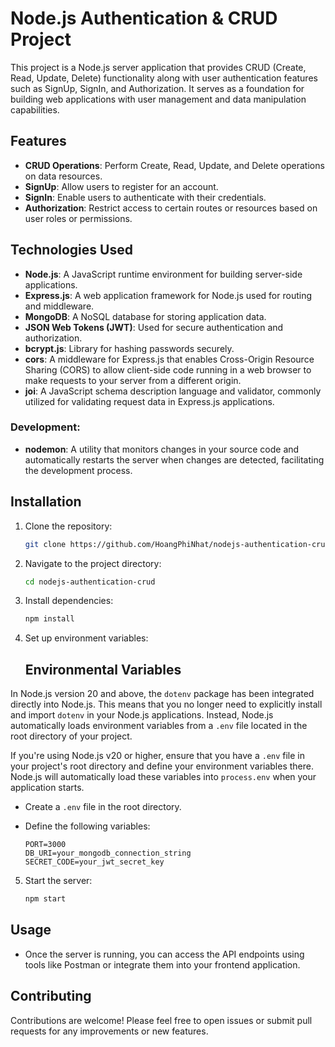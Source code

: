 
# Node.js Authentication & CRUD Project

This project is a Node.js server application that provides CRUD (Create, Read, Update, Delete) functionality along with user authentication features such as SignUp, SignIn, and Authorization. It serves as a foundation for building web applications with user management and data manipulation capabilities.

## Features

- **CRUD Operations**: Perform Create, Read, Update, and Delete operations on data resources.
- **SignUp**: Allow users to register for an account.
- **SignIn**: Enable users to authenticate with their credentials.
- **Authorization**: Restrict access to certain routes or resources based on user roles or permissions.

## Technologies Used

- **Node.js**: A JavaScript runtime environment for building server-side applications.
- **Express.js**: A web application framework for Node.js used for routing and middleware.
- **MongoDB**: A NoSQL database for storing application data.
- **JSON Web Tokens (JWT)**: Used for secure authentication and authorization.
- **bcrypt.js**: Library for hashing passwords securely.
- **cors**: A middleware for Express.js that enables Cross-Origin Resource Sharing (CORS) to allow client-side code running in a web browser to make requests to your server from a different origin.
- **joi**: A JavaScript schema description language and validator, commonly utilized for validating request data in Express.js applications.

### Development:
- **nodemon**: A utility that monitors changes in your source code and automatically restarts the server when changes are detected, facilitating the development process.

## Installation

1. Clone the repository:

   ```bash
   git clone https://github.com/HoangPhiNhat/nodejs-authentication-crud
   ```

2. Navigate to the project directory:

   ```bash
   cd nodejs-authentication-crud
   ```

3. Install dependencies:

   ```bash
   npm install
   ```

4. Set up environment variables:
   ## Environmental Variables

In Node.js version 20 and above, the `dotenv` package has been integrated directly into Node.js. This means that you no longer need to explicitly install and import `dotenv` in your Node.js applications. Instead, Node.js automatically loads environment variables from a `.env` file located in the root directory of your project.

If you're using Node.js v20 or higher, ensure that you have a `.env` file in your project's root directory and define your environment variables there. Node.js will automatically load these variables into `process.env` when your application starts.

   - Create a `.env` file in the root directory.
   - Define the following variables:

     ```plaintext
     PORT=3000
     DB_URI=your_mongodb_connection_string
     SECRET_CODE=your_jwt_secret_key
     ```

5. Start the server:

   ```bash
   npm start
   ```

## Usage

- Once the server is running, you can access the API endpoints using tools like Postman or integrate them into your frontend application.

## Contributing

Contributions are welcome! Please feel free to open issues or submit pull requests for any improvements or new features.

